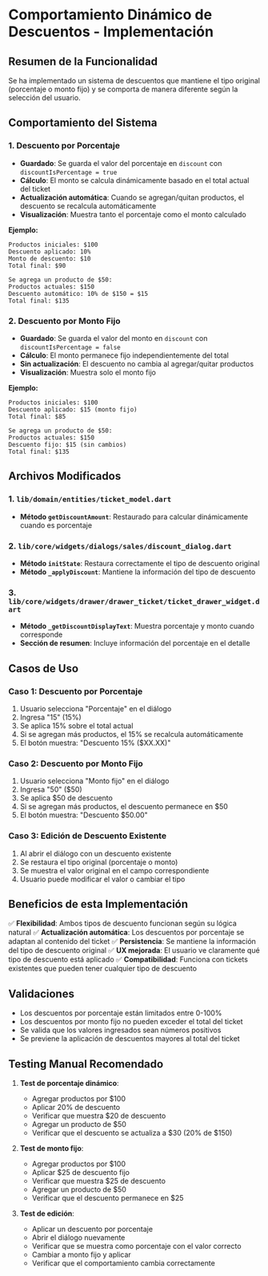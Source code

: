 # Comportamiento Dinámico de Descuentos - Implementación

## Resumen de la Funcionalidad

Se ha implementado un sistema de descuentos que mantiene el tipo original (porcentaje o monto fijo) y se comporta de manera diferente según la selección del usuario.

## Comportamiento del Sistema

### 1. **Descuento por Porcentaje**
- **Guardado**: Se guarda el valor del porcentaje en `discount` con `discountIsPercentage = true`
- **Cálculo**: El monto se calcula dinámicamente basado en el total actual del ticket
- **Actualización automática**: Cuando se agregan/quitan productos, el descuento se recalcula automáticamente
- **Visualización**: Muestra tanto el porcentaje como el monto calculado

**Ejemplo:**
```
Productos iniciales: $100
Descuento aplicado: 10%
Monto de descuento: $10
Total final: $90

Se agrega un producto de $50:
Productos actuales: $150
Descuento automático: 10% de $150 = $15
Total final: $135
```

### 2. **Descuento por Monto Fijo**
- **Guardado**: Se guarda el valor del monto en `discount` con `discountIsPercentage = false`
- **Cálculo**: El monto permanece fijo independientemente del total
- **Sin actualización**: El descuento no cambia al agregar/quitar productos
- **Visualización**: Muestra solo el monto fijo

**Ejemplo:**
```
Productos iniciales: $100
Descuento aplicado: $15 (monto fijo)
Total final: $85

Se agrega un producto de $50:
Productos actuales: $150
Descuento fijo: $15 (sin cambios)
Total final: $135
```

## Archivos Modificados

### 1. `lib/domain/entities/ticket_model.dart`
- **Método `getDiscountAmount`**: Restaurado para calcular dinámicamente cuando es porcentaje

### 2. `lib/core/widgets/dialogs/sales/discount_dialog.dart`
- **Método `initState`**: Restaura correctamente el tipo de descuento original
- **Método `_applyDiscount`**: Mantiene la información del tipo de descuento

### 3. `lib/core/widgets/drawer/drawer_ticket/ticket_drawer_widget.dart`
- **Método `_getDiscountDisplayText`**: Muestra porcentaje y monto cuando corresponde
- **Sección de resumen**: Incluye información del porcentaje en el detalle

## Casos de Uso

### Caso 1: Descuento por Porcentaje
1. Usuario selecciona "Porcentaje" en el diálogo
2. Ingresa "15" (15%)
3. Se aplica 15% sobre el total actual
4. Si se agregan más productos, el 15% se recalcula automáticamente
5. El botón muestra: "Descuento 15% ($XX.XX)"

### Caso 2: Descuento por Monto Fijo
1. Usuario selecciona "Monto fijo" en el diálogo
2. Ingresa "50" ($50)
3. Se aplica $50 de descuento
4. Si se agregan más productos, el descuento permanece en $50
5. El botón muestra: "Descuento $50.00"

### Caso 3: Edición de Descuento Existente
1. Al abrir el diálogo con un descuento existente
2. Se restaura el tipo original (porcentaje o monto)
3. Se muestra el valor original en el campo correspondiente
4. Usuario puede modificar el valor o cambiar el tipo

## Beneficios de esta Implementación

✅ **Flexibilidad**: Ambos tipos de descuento funcionan según su lógica natural
✅ **Actualización automática**: Los descuentos por porcentaje se adaptan al contenido del ticket
✅ **Persistencia**: Se mantiene la información del tipo de descuento original
✅ **UX mejorada**: El usuario ve claramente qué tipo de descuento está aplicado
✅ **Compatibilidad**: Funciona con tickets existentes que pueden tener cualquier tipo de descuento

## Validaciones

- Los descuentos por porcentaje están limitados entre 0-100%
- Los descuentos por monto fijo no pueden exceder el total del ticket
- Se valida que los valores ingresados sean números positivos
- Se previene la aplicación de descuentos mayores al total del ticket

## Testing Manual Recomendado

1. **Test de porcentaje dinámico**:
   - Agregar productos por $100
   - Aplicar 20% de descuento
   - Verificar que muestra $20 de descuento
   - Agregar un producto de $50
   - Verificar que el descuento se actualiza a $30 (20% de $150)

2. **Test de monto fijo**:
   - Agregar productos por $100
   - Aplicar $25 de descuento fijo
   - Verificar que muestra $25 de descuento
   - Agregar un producto de $50
   - Verificar que el descuento permanece en $25

3. **Test de edición**:
   - Aplicar un descuento por porcentaje
   - Abrir el diálogo nuevamente
   - Verificar que se muestra como porcentaje con el valor correcto
   - Cambiar a monto fijo y aplicar
   - Verificar que el comportamiento cambia correctamente
